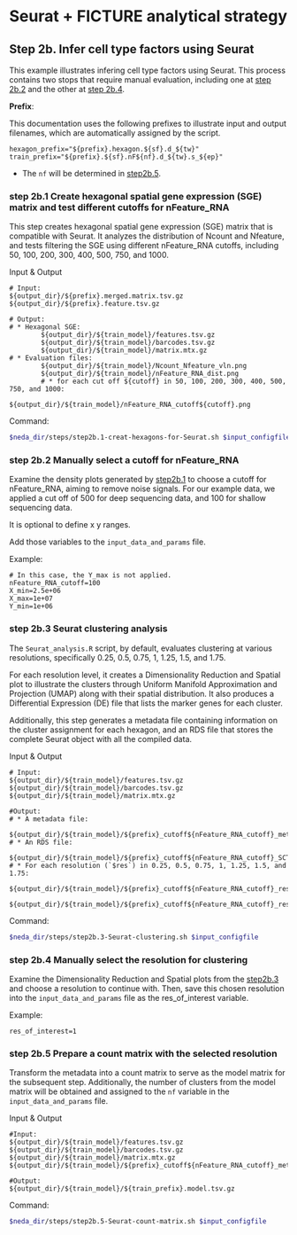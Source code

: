 # Seurat + FICTURE analytical strategy

## Step 2b. Infer cell type factors using Seurat

This example illustrates infering cell type factors using Seurat. This process contains two stops that require manual evaluation, including one at [step 2b.2](#step-2b2-manually-select-the-cutoffs) and the other at [step 2b.4](#step-2b4-manually-select-the-resolution-for-clustering). 

**Prefix**:

This documentation uses the following prefixes to illustrate input and output filenames, which are automatically assigned by the script. 

```
hexagon_prefix="${prefix}.hexagon.${sf}.d_${tw}"
train_prefix="${prefix}.${sf}.nF${nf}.d_${tw}.s_${ep}"    
```
* The `nf` will be determined in [step2b.5](#step-2b5-prepare-a-count-matrix-with-the-selected-resolution).

### step 2b.1 Create hexagonal spatial gene expression (SGE) matrix and test different cutoffs for nFeature_RNA
This step creates hexagonal spatial gene expression (SGE) matrix that is compatible with Seurat. It analyzes the distribution of Ncount and Nfeature, and tests filtering the SGE using different nFeature_RNA cutoffs, including 50, 100, 200, 300, 400, 500, 750, and 1000.

Input & Output
```
# Input:
${output_dir}/${prefix}.merged.matrix.tsv.gz
${output_dir}/${prefix}.feature.tsv.gz

# Output: 
# * Hexagonal SGE: 
        ${output_dir}/${train_model}/features.tsv.gz
        ${output_dir}/${train_model}/barcodes.tsv.gz
        ${output_dir}/${train_model}/matrix.mtx.gz
# * Evaluation files: 
        ${output_dir}/${train_model}/Ncount_Nfeature_vln.png
        ${output_dir}/${train_model}/nFeature_RNA_dist.png
        # * for each cut off ${cutoff} in 50, 100, 200, 300, 400, 500, 750, and 1000:
                ${output_dir}/${train_model}/nFeature_RNA_cutoff${cutoff}.png
```

Command:
```bash
$neda_dir/steps/step2b.1-creat-hexagons-for-Seurat.sh $input_configfile
```

### step 2b.2 Manually select a cutoff for nFeature_RNA

Examine the density plots generated by [step2b.1](#step-2b1-create-hexagonal-spatial-gene-expression-sge-matrix-and-test-different-cutoffs-for-nfeature_rna) to choose a cutoff for nFeature_RNA, aiming to remove noise signals. For our example data, we applied a cut off of 500 for deep sequencing data, and 100 for shallow sequencing data. 

It is optional to define x y ranges. 

Add those variables to the `input_data_and_params` file.

Example:
```
# In this case, the Y_max is not applied. 
nFeature_RNA_cutoff=100
X_min=2.5e+06
X_max=1e+07
Y_min=1e+06
```

### step 2b.3 Seurat clustering analysis
The `Seurat_analysis.R` script, by default, evaluates clustering at various resolutions, specifically 0.25, 0.5, 0.75, 1, 1.25, 1.5, and 1.75. 

For each resolution level, it creates a Dimensionality Reduction and Spatial plot to illustrate the clusters through Uniform Manifold Approximation and Projection (UMAP) along with their spatial distribution. It also produces a Differential Expression (DE) file that lists the marker genes for each cluster.

Additionally, this step generates a metadata file containing information on the cluster assignment for each hexagon, and an RDS file that stores the complete Seurat object with all the compiled data.

Input & Output
```
# Input: 
${output_dir}/${train_model}/features.tsv.gz
${output_dir}/${train_model}/barcodes.tsv.gz
${output_dir}/${train_model}/matrix.mtx.gz

#Output: 
# * A metadata file:
        ${output_dir}/${train_model}/${prefix}_cutoff${nFeature_RNA_cutoff}_metadata.csv
# * An RDS file:
        ${output_dir}/${train_model}/${prefix}_cutoff${nFeature_RNA_cutoff}_SCT.RDS
# * For each resolution (`$res`) in 0.25, 0.5, 0.75, 1, 1.25, 1.5, and 1.75:
        ${output_dir}/${train_model}/${prefix}_cutoff${nFeature_RNA_cutoff}_res${res}_DE.csv
        ${output_dir}/${train_model}/${prefix}_cutoff${nFeature_RNA_cutoff}_res${res}_DimSpatial.png
```

Command:
```bash
$neda_dir/steps/step2b.3-Seurat-clustering.sh $input_configfile
```

### step 2b.4 Manually select the resolution for clustering
Examine the Dimensionality Reduction and Spatial plots from the [step2b.3](#step-2b3-seurat-clustering-analysis) and choose a resolution to continue with. Then, save this chosen resolution into the `input_data_and_params` file as the res_of_interest variable. 

Example:
```
res_of_interest=1
```

### step 2b.5 Prepare a count matrix with the selected resolution
Transform the metadata into a count matrix to serve as the model matrix for the subsequent step.  Additionally, the number of clusters from the model matrix will be obtained and assigned to the `nf` variable in the `input_data_and_params` file.

Input & Output
```
#Input:
${output_dir}/${train_model}/features.tsv.gz
${output_dir}/${train_model}/barcodes.tsv.gz
${output_dir}/${train_model}/matrix.mtx.gz
${output_dir}/${train_model}/${prefix}_cutoff${nFeature_RNA_cutoff}_metadata.csv

#Output: 
${output_dir}/${train_model}/${train_prefix}.model.tsv.gz
```

Command:
```bash
$neda_dir/steps/step2b.5-Seurat-count-matrix.sh $input_configfile
```
